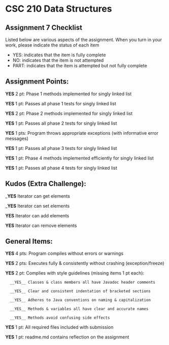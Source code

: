 # CSC 210 Data Structures
## Assignment 7 Checklist

Listed below are various aspects of the assignment.  When you turn in
your work, please indicate the status of each item

- YES: indicates that the item is fully complete
- NO: indicates that the item is not attempted
- PART: indicates that the item is attempted but not fully complete

## Assignment Points:

__YES__ 2 pt: Phase 1 methods implemented for singly linked list

__YES__ 1 pt: Passes all phase 1 tests for singly linked list

__YES__ 2 pt: Phase 2 methods implemented for singly linked list

__YES__ 1 pt: Passes all phase 2 tests for singly linked list

__YES__ 1 pts: Program throws appropriate exceptions (with informative error messages)

__YES__ 1 pt: Passes all phase 3 tests for singly linked list

__YES__ 1 pt: Phase 4 methods implemented efficiently for singly linked list

__YES__ 1 pt: Passes all phase 4 tests for singly linked list


## Kudos (Extra Challenge):

___YES__ Iterator can get elements

___YES__ Iterator can set elements

__YES__ Iterator can add elements

__YES__ Iterator can remove elements


## General Items:

__YES__ 4 pts: Program compiles without errors or warnings

__YES__ 2 pts: Executes fully & consistently without crashing (exception/freeze)

__YES__ 2 pt: Complies with style guidelines (missing items 1 pt each):

      __YES__ Classes & class members all have Javadoc header comments

      __YES__ Clear and consistent indentation of bracketed sections

      __YES__ Adheres to Java conventions on naming & capitalization

      __YES__ Methods & variables all have clear and accurate names

      __YES__ Methods avoid confusing side effects

__YES__ 1 pt: All required files included with submission

__YES__ 1 pt: readme.md contains reflection on the assignment